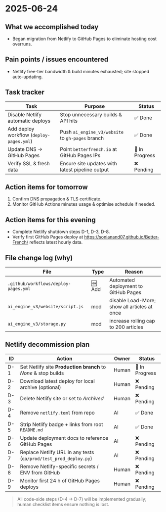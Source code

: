 # 2025-06-24

## What we accomplished today

* Began migration from Netlify to GitHub Pages to eliminate hosting cost overruns.

## Pain points / issues encountered

* Netlify free-tier bandwidth & build minutes exhausted; site stopped auto-updating.

## Task tracker

| Task | Purpose | Status |
|------|---------|--------|
| Disable Netlify automatic deploys | Stop unnecessary builds & API hits | ✅ Done |
| Add deploy workflow (`deploy-pages.yml`) | Push `ai_engine_v3/website` to `gh-pages` branch | ✅ Done |
| Update DNS → GitHub Pages | Point `betterfrench.io` at GitHub Pages IPs | 🚧 In Progress |
| Verify SSL & fresh data | Ensure site updates with latest pipeline output | ❌ Pending |

## Action items for tomorrow

1. Confirm DNS propagation & TLS certificate.
2. Monitor GitHub Actions minutes usage & optimise schedule if needed.

## Action items for this evening

* Complete Netlify shutdown steps D-1, D-3, D-8.
* Verify first GitHub Pages deploy at https://sonianand07.github.io/Better-French/ reflects latest hourly data.

## File change log (why)

| File | Type | Reason |
|------|------|--------|
| `.github/workflows/deploy-pages.yml` | 🆕 Add | Automated deployment to GitHub Pages | 
| `ai_engine_v3/website/script.js` | mod | disable Load-More; show all articles at once |
| `ai_engine_v3/storage.py` | mod | increase rolling cap to 200 articles |

## Netlify decommission plan
| ID | Action | Owner | Status |
|----|--------|-------|--------|
| D-1 | Set Netlify site **Production branch** to *None* & stop builds | Human | 🚧 In Progress |
| D-2 | Download latest deploy for local archive (optional) | Human | ❌ Pending |
| D-3 | Delete Netlify site or set to *Archived* | Human | ❌ Pending |
| D-4 | Remove `netlify.toml` from repo | AI | ✅ Done |
| D-5 | Strip Netlify badge + links from root `README.md` | AI | ✅ Done |
| D-6 | Update deployment docs to reference GitHub Pages | AI | ❌ Pending |
| D-7 | Replace Netlify URL in any tests (`qa/prod/test_prod_deploy.py`) | AI | ❌ Pending |
| D-8 | Remove Netlify-specific secrets / ENV from GitHub | Human | ❌ Pending |
| D-9 | Monitor first 24 h of GitHub Pages deploys | Human | ❌ Pending |

> All code-side steps (D-4 → D-7) will be implemented gradually; human checklist items ensure nothing is lost. 
